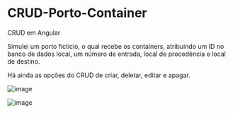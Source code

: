 # CRUD-Porto-Container
CRUD em Angular

Simulei um porto fictício, o qual recebe os containers, atribuindo um ID no banco de dados local, um número de entrada, local de procedência e local de destino.

Há ainda as opções do CRUD de criar, deletar, editar e apagar.

![image](https://user-images.githubusercontent.com/100444673/200321099-5d70ce99-38ad-40e0-8ce3-bb0394d229c2.png)


![image](https://user-images.githubusercontent.com/100444673/200321198-5bbaadee-28c8-4084-8db1-200d13b7cdb7.png)

